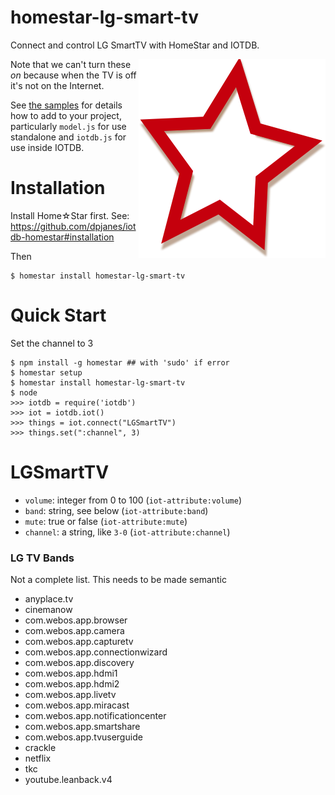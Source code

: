 # homestar-lg-smart-tv

Connect and control LG SmartTV with HomeStar and IOTDB. 

<img src="https://github.com/dpjanes/iotdb-homestar/blob/master/docs/HomeStar.png" align="right" />

Note that we can't turn these _on_ because when the
TV is off it's not on the Internet.

See <a href="samples/">the samples</a> for details how to add to your project,
particularly <code>model.js</code> for use standalone
and <code>iotdb.js</code> for use inside IOTDB.

# Installation

Install Home☆Star first. 
See: https://github.com/dpjanes/iotdb-homestar#installation

Then

    $ homestar install homestar-lg-smart-tv

# Quick Start

Set the channel to 3

	$ npm install -g homestar ## with 'sudo' if error
	$ homestar setup
	$ homestar install homestar-lg-smart-tv
	$ node
	>>> iotdb = require('iotdb')
	>>> iot = iotdb.iot()
	>>> things = iot.connect("LGSmartTV")
	>>> things.set(":channel", 3)

# LGSmartTV

* <code>volume</code>: integer from 0 to 100 (<code>iot-attribute:volume</code>)
* <code>band</code>: string, see below (<code>iot-attribute:band</code>)
* <code>mute</code>: true or false (<code>iot-attribute:mute</code>)
* <code>channel</code>: a string, like <code>3-0</code> (<code>iot-attribute:channel</code>)

### LG TV Bands

Not a complete list. This needs to be made semantic

* anyplace.tv
* cinemanow
* com.webos.app.browser
* com.webos.app.camera
* com.webos.app.capturetv
* com.webos.app.connectionwizard
* com.webos.app.discovery
* com.webos.app.hdmi1
* com.webos.app.hdmi2
* com.webos.app.livetv
* com.webos.app.miracast
* com.webos.app.notificationcenter
* com.webos.app.smartshare
* com.webos.app.tvuserguide
* crackle
* netflix
* tkc
* youtube.leanback.v4
